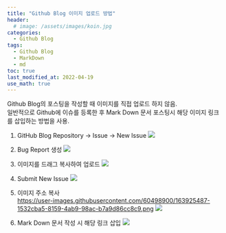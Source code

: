 ```yaml
---
title: "Github Blog 이미지 업로드 방법"
header:
  # image: /assets/images/koin.jpg
categories:
  - Github Blog
tags:
  - Github Blog
  - MarkDown
  - md
toc: true
last_modified_at: 2022-04-19
use_math: true
---
```

Github Blog의 포스팅을 작성할 때 이미지를 직접 업로드 하지 않음.   
일반적으로 Github에 이슈를 등록한 후 Mark Down 문서 포스팅시 해당 이미지 링크를 삽입하는 방법을 사용.

1. GitHub Blog Repository -> Issue -> New Issue
![](https://user-images.githubusercontent.com/60498900/163925079-aac4e56b-5334-4592-abda-91d3eb88e009.png)

2. Bug Report 생성
![](https://user-images.githubusercontent.com/60498900/163925229-478fc52b-1337-438d-87f2-b70fea590dcf.png)

3. 이미지를 드래그 복사하여 업로드
![](https://user-images.githubusercontent.com/60498900/163925233-8de8752f-db4e-403d-82a8-ffd114d3a134.png)

4. Submit New Issue
![](https://user-images.githubusercontent.com/60498900/163925312-c79e5a75-aaee-4669-941a-90b91d7334b3.png)

5. 이미지 주소 복사   
https://user-images.githubusercontent.com/60498900/163925487-1532cba5-8159-4ab9-98ac-b7a9d86cc8c9.png
![](https://user-images.githubusercontent.com/60498900/163925487-1532cba5-8159-4ab9-98ac-b7a9d86cc8c9.png)

6. Mark Down 문서 작성 시 해당 링크 삽입
![](https://user-images.githubusercontent.com/60498900/163926552-c82d6e40-ca77-4017-b7f3-a658a6fad1a0.png)